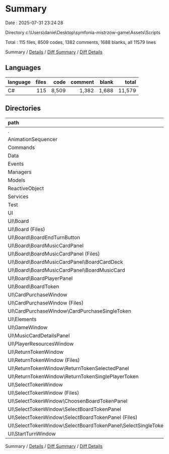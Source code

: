 # Summary

Date : 2025-07-31 23:24:28

Directory c:\\Users\\danie\\Desktop\\symfonia-mistrzow-game\\Assets\\Scripts

Total : 115 files,  8509 codes, 1382 comments, 1688 blanks, all 11579 lines

Summary / [Details](details.md) / [Diff Summary](diff.md) / [Diff Details](diff-details.md)

## Languages
| language | files | code | comment | blank | total |
| :--- | ---: | ---: | ---: | ---: | ---: |
| C# | 115 | 8,509 | 1,382 | 1,688 | 11,579 |

## Directories
| path | files | code | comment | blank | total |
| :--- | ---: | ---: | ---: | ---: | ---: |
| . | 115 | 8,509 | 1,382 | 1,688 | 11,579 |
| AnimationSequencer | 2 | 84 | 0 | 10 | 94 |
| Commands | 9 | 1,319 | 839 | 295 | 2,453 |
| Data | 6 | 228 | 9 | 29 | 266 |
| Events | 4 | 571 | 281 | 116 | 968 |
| Managers | 1 | 50 | 12 | 11 | 73 |
| Models | 11 | 1,268 | 29 | 258 | 1,555 |
| ReactiveObject | 3 | 175 | 41 | 29 | 245 |
| Services | 3 | 282 | 10 | 64 | 356 |
| Test | 1 | 34 | 0 | 5 | 39 |
| UI | 75 | 4,498 | 161 | 871 | 5,530 |
| UI\\Board | 26 | 1,389 | 61 | 291 | 1,741 |
| UI\\Board (Files) | 3 | 98 | 1 | 15 | 114 |
| UI\\Board\\BoardEndTurnButton | 3 | 108 | 0 | 25 | 133 |
| UI\\Board\\BoardMusicCardPanel | 13 | 631 | 44 | 138 | 813 |
| UI\\Board\\BoardMusicCardPanel (Files) | 3 | 136 | 7 | 32 | 175 |
| UI\\Board\\BoardMusicCardPanel\\BoardCardDeck | 4 | 45 | 0 | 11 | 56 |
| UI\\Board\\BoardMusicCardPanel\\BoardMusicCard | 6 | 450 | 37 | 95 | 582 |
| UI\\Board\\BoardPlayerPanel | 3 | 175 | 0 | 29 | 204 |
| UI\\Board\\BoardToken | 4 | 377 | 16 | 84 | 477 |
| UI\\CardPurchaseWindow | 7 | 367 | 0 | 63 | 430 |
| UI\\CardPurchaseWindow (Files) | 3 | 168 | 0 | 31 | 199 |
| UI\\CardPurchaseWindow\\CardPurchaseSingleToken | 4 | 199 | 0 | 32 | 231 |
| UI\\Elements | 4 | 175 | 7 | 43 | 225 |
| UI\\GameWindow | 3 | 109 | 4 | 15 | 128 |
| UI\\MusicCardDetailsPanel | 6 | 641 | 81 | 146 | 868 |
| UI\\PlayerResourcesWindow | 3 | 116 | 0 | 25 | 141 |
| UI\\ReturnTokenWindow | 10 | 670 | 0 | 106 | 776 |
| UI\\ReturnTokenWindow (Files) | 4 | 211 | 0 | 29 | 240 |
| UI\\ReturnTokenWindow\\ReturnTokenSelectedPanel | 3 | 281 | 0 | 46 | 327 |
| UI\\ReturnTokenWindow\\ReturnTokenSinglePlayerToken | 3 | 178 | 0 | 31 | 209 |
| UI\\SelectTokenWindow | 13 | 873 | 8 | 153 | 1,034 |
| UI\\SelectTokenWindow (Files) | 3 | 209 | 1 | 38 | 248 |
| UI\\SelectTokenWindow\\ChoosenBoardTokenPanel | 4 | 304 | 0 | 51 | 355 |
| UI\\SelectTokenWindow\\SelectBoardTokenPanel | 6 | 360 | 7 | 64 | 431 |
| UI\\SelectTokenWindow\\SelectBoardTokenPanel (Files) | 3 | 117 | 0 | 24 | 141 |
| UI\\SelectTokenWindow\\SelectBoardTokenPanel\\SelectSingleToken | 3 | 243 | 7 | 40 | 290 |
| UI\\StartTurnWindow | 3 | 158 | 0 | 29 | 187 |

Summary / [Details](details.md) / [Diff Summary](diff.md) / [Diff Details](diff-details.md)